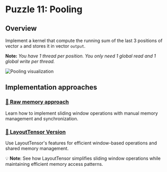 # Puzzle 11: Pooling

## Overview

Implement a kernel that compute the running sum of the last 3 positions of vector `a` and stores it in vector `output`.

**Note:** _You have 1 thread per position. You only need 1 global read and 1 global write per thread._

![Pooling visualization](./media/videos/720p30/puzzle_11_viz.gif)

## Implementation approaches

### [🔰 Raw memory approach](./raw.md)
Learn how to implement sliding window operations with manual memory management and synchronization.

### [📐 LayoutTensor Version](./layout_tensor.md)
Use LayoutTensor's features for efficient window-based operations and shared memory management.

💡 **Note**: See how LayoutTensor simplifies sliding window operations while maintaining efficient memory access patterns.
